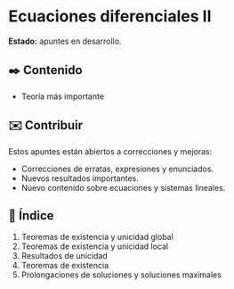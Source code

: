 # Ecuaciones diferenciales II

**Estado:** apuntes en desarrollo.

## ✒️ Contenido

-   Teoría más importante

## ✉️ Contribuir

Estos apuntes están abiertos a correcciones y mejoras:

-   Correcciones de erratas, expresiones y enunciados.
-   Nuevos resultados importantes.
-   Nuevo contenido sobre ecuaciones y sistemas lineales.

## 📖 Índice

1. Teoremas de existencia y unicidad global
2. Teoremas de existencia y unicidad local
3. Resultados de unicidad
4. Teoremas de existencia
5. Prolongaciones de soluciones y soluciones maximales
